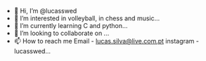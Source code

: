 - 👋 Hi, I’m @lucasswed
- 👀 I’m interested in volleyball, in chess and music...
- 🌱 I’m currently learning C and python...
- 💞️ I’m looking to collaborate on ...
- 📫 How to reach me Email - lucas.silva@live.com.pt instagram - lucasswed...

<!---
lucasswed/lucasswed is a ✨ special ✨ repository because its `README.md` (this file) appears on your GitHub profile.
You can click the Preview link to take a look at your changes.
--->
